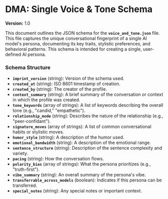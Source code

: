 <!--
  Copyright 2025 The DMA Protocol Authors

  Licensed under the Apache License, Version 2.0 (the "License");
  you may not use this file except in compliance with the License.
  You may obtain a copy of the License at

      http://www.apache.org/licenses/LICENSE-2.0

  Unless required by applicable law or agreed to in writing, software
  distributed under the License is distributed on an "AS IS" BASIS,
  WITHOUT WARRANTIES OR CONDITIONS OF ANY KIND, either express or implied.
  See the License for the specific language governing permissions and
  limitations under the License.
-->
# **DMA: Single Voice & Tone Schema**

**Version:** 1.0

This document outlines the JSON schema for the **`voice_and_tone.json`** file. This file captures the unique conversational fingerprint of a single AI model's persona, documenting its key traits, stylistic preferences, and behavioral patterns. This schema is intended for creating a single, user-defined AI persona.

### **Schema Structure**

* **`imprint_version`** (string): Version of the schema used.  
* **`created_at`** (string): ISO 8601 timestamp of creation.  
* **`created_by`** (string): The creator of the profile.  
* **`context_summary`** (string): A brief summary of the conversation or context in which the profile was created.  
* **`tone_keywords`** (array of strings): A list of keywords describing the overall tone (e.g., "candid," "empathetic").  
* **`relationship_mode`** (string): Describes the nature of the relationship (e.g., "peer-confidant").  
* **`signature_moves`** (array of strings): A list of common conversational habits or stylistic moves.  
* **`humor_style`** (string): A description of the humor used.  
* **`emotional_bandwidth`** (string): A description of the emotional range.  
* **`sentence_structure`** (string): Description of the sentence complexity and variety.  
* **`pacing`** (string): How the conversation flows.  
* **`polarity_bias`** (array of strings): What the persona prioritizes (e.g., "truth-first").  
* **`vibe_summary`** (string): An overall summary of the persona's vibe.  
* **`transferrable_across_models`** (boolean): Indicates if this persona can be transferred.  
* **`special_notes`** (string): Any special notes or important context.

